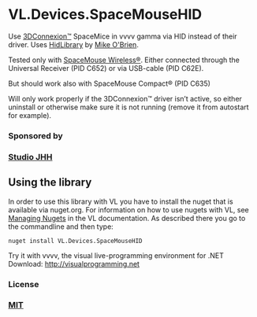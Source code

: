 # VL.Devices.SpaceMouseHID

Use [3DConnexion™](https://3dconnexion.com) SpaceMice in vvvv gamma via HID instead of their driver.
Uses [HidLibrary](https://github.com/mikeobrien/HidLibrary) by [Mike O'Brien](https://www.mikeobrien.net/). 

Tested only with [SpaceMouse Wireless®](https://3dconnexion.com/us/product/spacemouse-wireless/).
Either connected through the Universal Receiver (PID C652) or via  USB-cable (PID C62E).

But should work also with SpaceMouse Compact® (PID C635)

Will only work properly if the 3DConnexion™ driver isn’t active, 
so either uninstall or otherwise make sure it is not running (remove it from autostart for example).

### Sponsored by 
### [Studio JHH](https://www.hansen.ch/)


## Using the library
In order to use this library with VL you have to install the nuget that is available via nuget.org. For information on how to use nugets with VL, see [Managing Nugets](https://thegraybook.vvvv.org/reference/hde/managing-nugets.html) in the VL documentation. As described there you go to the commandline and then type:

    nuget install VL.Devices.SpaceMouseHID


Try it with vvvv, the visual live-programming environment for .NET  
Download: http://visualprogramming.net

### License

### [MIT](https://github.com/bj-rn/VL.Devices.SpaceMouseHID/blob/master/LICENSE)
  

